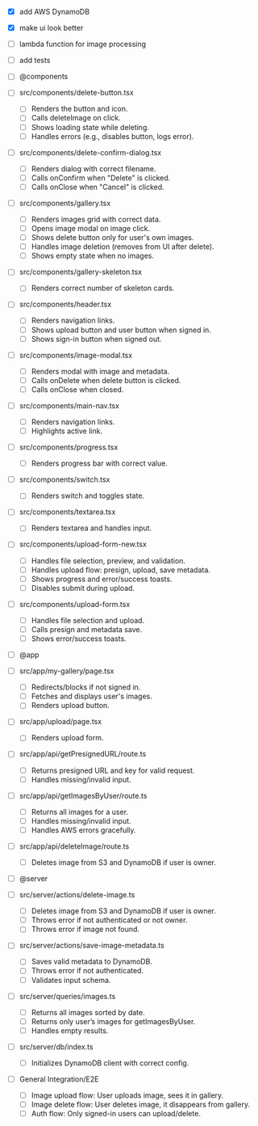 - [x] add AWS DynamoDB
- [x] make ui look better
- [ ] lambda function for image processing
- [ ] add tests

- [ ] @components
- [ ] src/components/delete-button.tsx
  - [ ] Renders the button and icon.
  - [ ] Calls deleteImage on click.
  - [ ] Shows loading state while deleting.
  - [ ] Handles errors (e.g., disables button, logs error).

- [ ] src/components/delete-confirm-dialog.tsx
  - [ ] Renders dialog with correct filename.
  - [ ] Calls onConfirm when "Delete" is clicked.
  - [ ] Calls onClose when "Cancel" is clicked.

- [ ] src/components/gallery.tsx
  - [ ] Renders images grid with correct data.
  - [ ] Opens image modal on image click.
  - [ ] Shows delete button only for user's own images.
  - [ ] Handles image deletion (removes from UI after delete).
  - [ ] Shows empty state when no images.

- [ ] src/components/gallery-skeleton.tsx
  - [ ] Renders correct number of skeleton cards.

- [ ] src/components/header.tsx
  - [ ] Renders navigation links.
  - [ ] Shows upload button and user button when signed in.
  - [ ] Shows sign-in button when signed out.

- [ ] src/components/image-modal.tsx
  - [ ] Renders modal with image and metadata.
  - [ ] Calls onDelete when delete button is clicked.
  - [ ] Calls onClose when closed.

- [ ] src/components/main-nav.tsx
  - [ ] Renders navigation links.
  - [ ] Highlights active link.

- [ ] src/components/progress.tsx
  - [ ] Renders progress bar with correct value.

- [ ] src/components/switch.tsx
  - [ ] Renders switch and toggles state.

- [ ] src/components/textarea.tsx
  - [ ] Renders textarea and handles input.

- [ ] src/components/upload-form-new.tsx
  - [ ] Handles file selection, preview, and validation.
  - [ ] Handles upload flow: presign, upload, save metadata.
  - [ ] Shows progress and error/success toasts.
  - [ ] Disables submit during upload.

- [ ] src/components/upload-form.tsx
  - [ ] Handles file selection and upload.
  - [ ] Calls presign and metadata save.
  - [ ] Shows error/success toasts.

- [ ] @app

- [ ] src/app/my-gallery/page.tsx
  - [ ] Redirects/blocks if not signed in.
  - [ ] Fetches and displays user's images.
  - [ ] Renders upload button.

- [ ] src/app/upload/page.tsx
  - [ ] Renders upload form.

- [ ] src/app/api/getPresignedURL/route.ts
  - [ ] Returns presigned URL and key for valid request.
  - [ ] Handles missing/invalid input.  

- [ ] src/app/api/getImagesByUser/route.ts
  - [ ] Returns all images for a user.
  - [ ] Handles missing/invalid input.
  - [ ] Handles AWS errors gracefully.

- [ ] src/app/api/deleteImage/route.ts
  - [ ] Deletes image from S3 and DynamoDB if user is owner.    

- [ ] @server

- [ ] src/server/actions/delete-image.ts
  - [ ] Deletes image from S3 and DynamoDB if user is owner.
  - [ ] Throws error if not authenticated or not owner.
  - [ ] Throws error if image not found.

- [ ] src/server/actions/save-image-metadata.ts
  - [ ] Saves valid metadata to DynamoDB.
  - [ ] Throws error if not authenticated.
  - [ ] Validates input schema.

- [ ] src/server/queries/images.ts
  - [ ] Returns all images sorted by date.
  - [ ] Returns only user’s images for getImagesByUser.
  - [ ] Handles empty results.  

- [ ] src/server/db/index.ts
  - [ ] Initializes DynamoDB client with correct config.

- [ ] General Integration/E2E
  - [ ] Image upload flow: User uploads image, sees it in gallery.
  - [ ] Image delete flow: User deletes image, it disappears from gallery.
  - [ ] Auth flow: Only signed-in users can upload/delete.